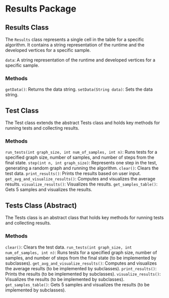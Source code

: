 # Results Package

## Results Class

The `Results` class represents a single cell in the table for a specific algorithm.
It contains a string representation of the runtime and the developed vertices for a specific sample.

`data`: A string representation of the runtime and developed vertices for a specific sample.
### Methods
`getData()`: Returns the data string.
`setData(String data)`: Sets the data string.

## Test Class
The Test class extends the abstract Tests class and holds key methods for running tests and collecting results.

### Methods
`run_tests(int graph_size, int num_of_samples, int n)`: Runs tests for a specified graph size, number of samples, and number of steps from the final state.
`step(int n, int graph_size)`: Represents one step in the test, generating a random graph and running the algorithm.
`clear()`: Clears the test data.
`print_results()`: Prints the results based on user input.
`get_avg_and_visualize_results()`: Computes and visualizes the average results.
`visualize_results()`: Visualizes the results.
`get_samples_table()`: Gets 5 samples and visualizes the results.


## Tests Class (Abstract)
The Tests class is an abstract class that holds key methods for running tests and collecting results.

### Methods
`clear()`: Clears the test data.
`run_tests(int graph_size, int num_of_samples, int n)`: Runs tests for a specified graph size, number of samples, and number of steps from the final state (to be implemented by subclasses).
`get_avg_and_visualize_results()`: Computes and visualizes the average results (to be implemented by subclasses).
`print_results()`: Prints the results (to be implemented by subclasses).
`visualize_results()`: Visualizes the results (to be implemented by subclasses).
`get_samples_table()`: Gets 5 samples and visualizes the results (to be implemented by subclasses).

